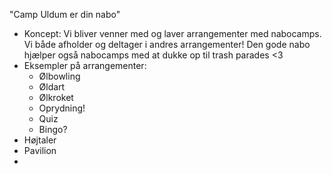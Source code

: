 "Camp Uldum er din nabo"
- Koncept: Vi bliver venner med og laver arrangementer med nabocamps. Vi både afholder og deltager i andres arrangementer!
  Den gode nabo hjælper også nabocamps med at dukke op til trash parades <3
- Eksempler på arrangementer:
	- Ølbowling
	- Øldart
	- Ølkroket
	- Oprydning!
	- Quiz
	- Bingo?
- Højtaler
- Pavilion
- 